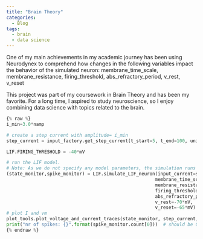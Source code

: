 ```yaml
---
title: "Brain Theory"
categories:
  - Blog
tags:
  - brain
  - data science 
---
```


One of my main achievements in my academic journey has been using Neurodynex to comprehend how changes in the following variables impact the behavior of the simulated neuron:
membrane_time_scale, membrane_resistance, firing_threshold, abs_refractory_period, v_rest, v_reset

This project was part of my coursework in Brain Theory and has been my favorite. For a long time, I aspired to study neuroscience, so I enjoy combining data science with topics related to the brain.

```python
{% raw %}
i_min=3.0*namp

# create a step current with amplitude= i_min
step_current = input_factory.get_step_current(t_start=5, t_end=100, unit_time=ms,amplitude= i_min)  # set i_min to your value

LIF.FIRING_THRESHOLD = -40*mV

# run the LIF model.
# Note: As we do not specify any model parameters, the simulation runs with the default values
(state_monitor,spike_monitor) = LIF.simulate_LIF_neuron(input_current=step_current, simulation_time = 100 * ms,
                                                       membrane_time_scale=8.*ms,
                                                       membrane_resistance=25.*Mohm,
                                                       firing_threshold=-40.*mV,
                                                       abs_refractory_period=2.*ms,
                                                       v_rest=-70*mV,
                                                       v_reset=-65*mV)
# plot I and vm
plot_tools.plot_voltage_and_current_traces(state_monitor, step_current, title="min input", firing_threshold=LIF.FIRING_THRESHOLD)
print("nr of spikes: {}".format(spike_monitor.count[0]))  # should be 0
{% endraw %}
```
